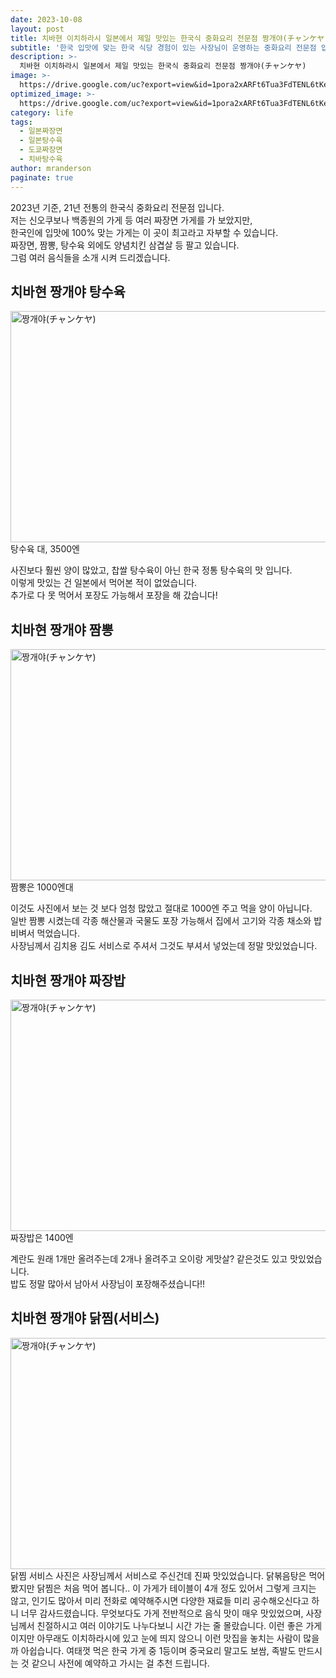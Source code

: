 ```yaml
---
date: 2023-10-08
layout: post
title: 치바현 이치하라시 일본에서 제일 맛있는 한국식 중화요리 전문점 짱개야(チャンケヤ)
subtitle: '한국 입맛에 맞는 한국 식당 경험이 있는 사장님이 운영하는 중화요리 전문점 입니다.'
description: >-
  치바현 이치하라시 일본에서 제일 맛있는 한국식 중화요리 전문점 짱개야(チャンケヤ)
image: >-
  https://drive.google.com/uc?export=view&id=1pora2xARFt6Tua3FdTENL6tKeQNFZ9RX
optimized_image: >-
  https://drive.google.com/uc?export=view&id=1pora2xARFt6Tua3FdTENL6tKeQNFZ9RX
category: life
tags:
  - 일본짜장면
  - 일본탕수육
  - 도쿄짜장면
  - 치바탕수육
author: mranderson
paginate: true
---
```

2023년 기준, 21년 전통의 한국식 중화요리 전문점 입니다.  
저는 신오쿠보나 백종원의 가게 등 여러 짜장면 가게를 가 보았지만,  
한국인에 입맛에 100% 맞는 가게는 이 곳이 최고라고 자부할 수 있습니다.  
짜장면, 짬뽕, 탕수육 외에도 양념치킨 삼겹살 등 팔고 있습니다.  
그럼 여러 음식들을 소개 시켜 드리겠습니다.

## 치바현 짱개야 탕수육
<img src="https://drive.google.com/uc?export=view&id=1nBElUAf2TCDlyfaxpze2Jh6v9okhKWq2"  width="700" height="370" alt="짱개야(チャンケヤ)">
탕수육 대, 3500엔    

사진보다 훨씬 양이 많았고, 찹쌀 탕수육이 아닌 한국 정통 탕수육의 맛 입니다.  
이렇게 맛있는 건 일본에서 먹어본 적이 없었습니다.  
추가로 다 못 먹어서 포장도 가능해서 포장을 해 갔습니다!  

## 치바현 짱개야 짬뽕
<img src="https://drive.google.com/uc?export=view&id=1hbKkc3Sn61VxtRVbqucQcE24CXvdHXH0"  width="700" height="370" alt="짱개야(チャンケヤ)">
짬뽕은 1000엔대    

이것도 사진에서 보는 것 보다 엄청 많았고 절대로 1000엔 주고 먹을 양이 아닙니다.  
일반 짬뽕 시켰는데 각종 해산물과 국물도 포장 가능해서 집에서 고기와 각종 채소와 밥 비벼서 먹었습니다.  
사장님께서 김치용 김도 서비스로 주셔서 그것도 부셔서 넣었는데 정말 맛있었습니다.  

## 치바현 짱개야 짜장밥
<img src="https://drive.google.com/uc?export=view&id=1hbKkc3Sn61VxtRVbqucQcE24CXvdHXH0"  width="700" height="370" alt="짱개야(チャンケヤ)">
짜장밥은 1400엔   

계란도 원래 1개만 올려주는데 2개나 올려주고 오이랑 게맛살? 같은것도 있고 맛있었습니다.  
밥도 정말 많아서 남아서 사장님이 포장해주셨습니다!!  

## 치바현 짱개야 닭찜(서비스)
<img src="https://drive.google.com/uc?export=view&id=1y9xIrPPfCJ5eApAEmXtLdK2NJoH_uzYp"  width="700" height="370" alt="짱개야(チャンケヤ)">
닭찜 서비스    
사진은 사장님께서 서비스로 주신건데 진짜 맛있었습니다.  
닭볶음탕은 먹어봤지만 닭찜은 처음 먹어 봅니다..  
이 가게가 테이블이 4개 정도 있어서 그렇게 크지는 않고, 인기도 많아서  
미리 전화로 예약해주시면 다양한 재료들 미리 공수해오신다고 하니 너무 감사드렸습니다.  
무엇보다도 가게 전반적으로 음식 맛이 매우 맛있었으며, 사장님께서 친절하시고 여러 이야기도 나누다보니  
시간 가는 줄 몰랐습니다.  
이런 좋은 가게이지만 아무래도 이치하라시에 있고 눈에 띄지 않으니 이런 맛집을 놓치는 사람이 많을까 아쉽습니다.  
여태껏 먹은 한국 가게 중 1등이며 중국요리 말고도 보쌈, 족발도 만드시는 것 같으니 사전에 예약하고 가시는 걸 추천 드립니다.